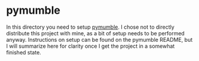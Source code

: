 pymumble
=======================

In this directory you need to setup [pymumble](https://github.com/Robert904/pymumble). I chose not to directly distribute this project with mine, as a bit of setup needs to be performed anyway. Instructions on setup can be found on the pymumble README, but I will summarize here for clarity once I get the project in a somewhat finished state.
